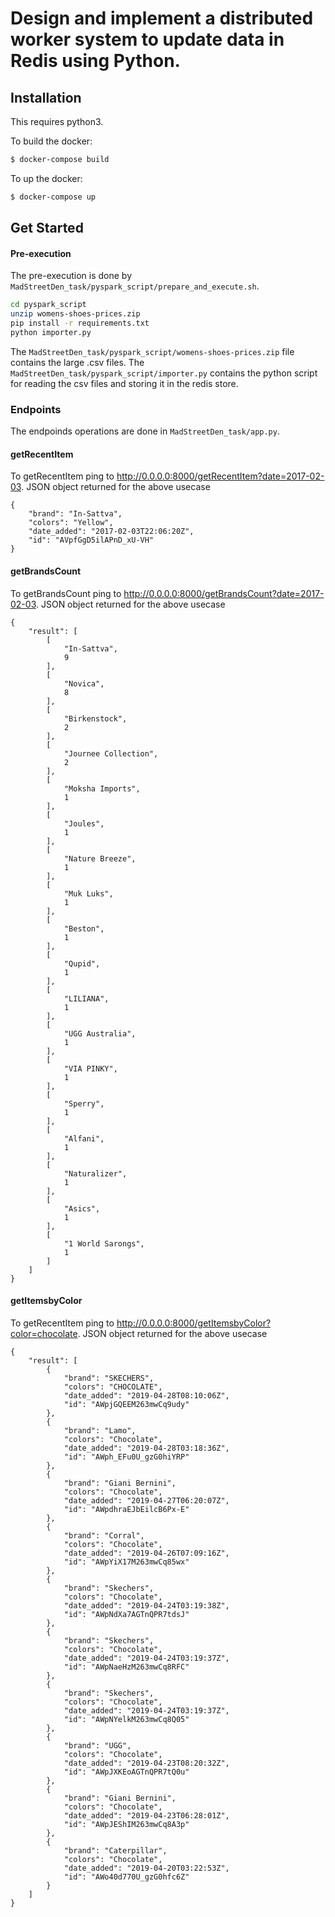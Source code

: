 # Design and implement a distributed worker system to update data in Redis using Python.

## Installation
This requires python3.

To build the docker:
```sh
$ docker-compose build
```

To up the docker:
```sh
$ docker-compose up
```


## Get Started

#### Pre-execution

The pre-execution is done by `MadStreetDen_task/pyspark_script/prepare_and_execute.sh`. 

```sh
cd pyspark_script
unzip womens-shoes-prices.zip
pip install -r requirements.txt
python importer.py
```

The `MadStreetDen_task/pyspark_script/womens-shoes-prices.zip` file contains the large .csv files. The `MadStreetDen_task/pyspark_script/importer.py` contains the python script for reading the csv files and storing it in the redis store.


### Endpoints

The endpoinds operations are done in `MadStreetDen_task/app.py`.

#### getRecentItem

To getRecentItem ping to http://0.0.0.0:8000/getRecentItem?date=2017-02-03.
JSON object returned for the above usecase

```
{
	"brand": "In-Sattva",
	"colors": "Yellow",
	"date_added": "2017-02-03T22:06:20Z",
	"id": "AVpfGgD5ilAPnD_xU-VH"
}
```


#### getBrandsCount

To getBrandsCount ping to http://0.0.0.0:8000/getBrandsCount?date=2017-02-03.
JSON object returned for the above usecase

```
{
	"result": [
		[
			"In-Sattva",
			9
		],
		[
			"Novica",
			8
		],
		[
			"Birkenstock",
			2
		],
		[
			"Journee Collection",
			2
		],
		[
			"Moksha Imports",
			1
		],
		[
			"Joules",
			1
		],
		[
			"Nature Breeze",
			1
		],
		[
			"Muk Luks",
			1
		],
		[
			"Beston",
			1
		],
		[
			"Qupid",
			1
		],
		[
			"LILIANA",
			1
		],
		[
			"UGG Australia",
			1
		],
		[
			"VIA PINKY",
			1
		],
		[
			"Sperry",
			1
		],
		[
			"Alfani",
			1
		],
		[
			"Naturalizer",
			1
		],
		[
			"Asics",
			1
		],
		[
			"1 World Sarongs",
			1
		]
	]
}
```

#### getItemsbyColor

To getRecentItem ping to http://0.0.0.0:8000/getItemsbyColor?color=chocolate.
JSON object returned for the above usecase

```
{
	"result": [
		{
			"brand": "SKECHERS",
			"colors": "CHOCOLATE",
			"date_added": "2019-04-28T08:10:06Z",
			"id": "AWpjGQEEM263mwCq9udy"
		},
		{
			"brand": "Lamo",
			"colors": "Chocolate",
			"date_added": "2019-04-28T03:18:36Z",
			"id": "AWph_EFu0U_gzG0hiYRP"
		},
		{
			"brand": "Giani Bernini",
			"colors": "Chocolate",
			"date_added": "2019-04-27T06:20:07Z",
			"id": "AWpdhraEJbEilcB6Px-E"
		},
		{
			"brand": "Corral",
			"colors": "Chocolate",
			"date_added": "2019-04-26T07:09:16Z",
			"id": "AWpYiX17M263mwCq85wx"
		},
		{
			"brand": "Skechers",
			"colors": "Chocolate",
			"date_added": "2019-04-24T03:19:38Z",
			"id": "AWpNdXa7AGTnQPR7tdsJ"
		},
		{
			"brand": "Skechers",
			"colors": "Chocolate",
			"date_added": "2019-04-24T03:19:37Z",
			"id": "AWpNaeHzM263mwCq8RFC"
		},
		{
			"brand": "Skechers",
			"colors": "Chocolate",
			"date_added": "2019-04-24T03:19:37Z",
			"id": "AWpNYelkM263mwCq8Q05"
		},
		{
			"brand": "UGG",
			"colors": "Chocolate",
			"date_added": "2019-04-23T08:20:32Z",
			"id": "AWpJXKEoAGTnQPR7tQ0u"
		},
		{
			"brand": "Giani Bernini",
			"colors": "Chocolate",
			"date_added": "2019-04-23T06:28:01Z",
			"id": "AWpJEShIM263mwCq8A3p"
		},
		{
			"brand": "Caterpillar",
			"colors": "Chocolate",
			"date_added": "2019-04-20T03:22:53Z",
			"id": "AWo40d770U_gzG0hfc6Z"
		}
	]
}
```
